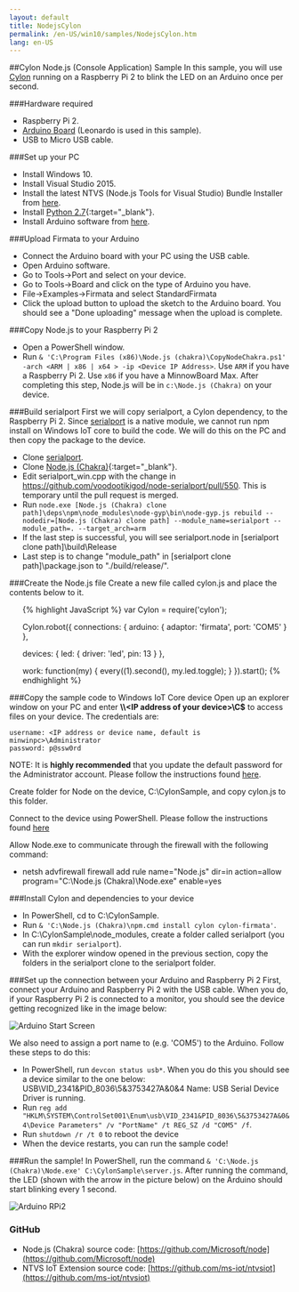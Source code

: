 ```yaml
---
layout: default
title: NodejsCylon
permalink: /en-US/win10/samples/NodejsCylon.htm
lang: en-US
---
```


##Cylon Node.js (Console Application) Sample
In this sample, you will use [Cylon](https://www.npmjs.com/package/cylon) running on a Raspberry Pi 2 to blink the LED on an Arduino once per second.

###Hardware required
* Raspberry Pi 2.
* [Arduino Board](https://www.arduino.cc/en/main/products) (Leonardo is used in this sample).
* USB to Micro USB cable.

###Set up your PC
* Install Windows 10.
* Install Visual Studio 2015.
* Install the latest NTVS (Node.js Tools for Visual Studio) Bundle Installer from [here](https://github.com/ms-iot/ntvsiot/releases).
* Install [Python 2.7](https://www.python.org/downloads/){:target="_blank"}.
* Install Arduino software from [here](https://www.arduino.cc/en/Main/Software).


###Upload Firmata to your Arduino
* Connect the Arduino board with your PC using the USB cable.
* Open Arduino software.
* Go to Tools->Port and select on your device.
* Go to Tools->Board and click on the type of Arduino you have.
* File->Examples->Firmata and select StandardFirmata
* Click the upload button to upload the sketch to the Arduino board. You should see a "Done uploading" message when the upload is complete.


###Copy Node.js to your Raspberry Pi 2
* Open a PowerShell window.
* Run `& 'C:\Program Files (x86)\Node.js (chakra)\CopyNodeChakra.ps1' -arch <ARM | x86 | x64 > -ip <Device IP Address>`. Use `ARM` if you have a Raspberry Pi 2. Use `x86` if you have a MinnowBoard Max. 
  After completing this step, Node.js will be in `c:\Node.js (Chakra)` on your device.


###Build serialport
First we will copy serialport, a Cylon dependency, to the Raspberry Pi 2. Since [serialport](https://www.npmjs.com/package/serialport) is a native module, 
we cannot run npm install on Windows IoT core to build  the code. We will do this on the PC and then copy the package to the device.
* Clone [serialport](https://github.com/voodootikigod/node-serialport).
* Clone [Node.js (Chakra)](http://github.com/Microsoft/node){:target="_blank"}.
* Edit serialport_win.cpp with the change in https://github.com/voodootikigod/node-serialport/pull/550. This is temporary until the pull request is merged.
* Run `node.exe [Node.js (Chakra) clone path]\deps\npm\node_modules\node-gyp\bin\node-gyp.js rebuild --nodedir=[Node.js (Chakra) clone path] --module_name=serialport --module_path=. --target_arch=arm`
* If the last step is successful, you will see serialport.node in [serialport clone path]\build\Release
* Last step is to change "module_path" in [serialport clone path]\package.json to "./build/release/".


###Create the Node.js file
Create a new file called cylon.js and place the contents below to it.
<UL>
{% highlight JavaScript %}
var Cylon = require('cylon');

Cylon.robot({
  connections: {
    arduino: { adaptor: 'firmata', port: 'COM5' }
  },

  devices: {
    led: { driver: 'led', pin: 13 }
  },

  work: function(my) {
    every((1).second(), my.led.toggle);
  }
}).start();
{% endhighlight %}
</UL>


###Copy the sample code to Windows IoT Core device
Open up an explorer window on your PC and enter **\\\\\<IP address of your device\>\\C$** to access files on your device. The credentials are:

    username: <IP address or device name, default is minwinpc>\Administrator
    password: p@ssw0rd

NOTE: It is **highly recommended** that you update the default password for the Administrator account.  Please follow the instructions found [here]({{site.baseurl}}/{{page.lang}}/win10/samples/PowerShell.htm).  

Create folder for Node on the device, C:\CylonSample, and copy cylon.js to this folder.

Connect to the device using PowerShell.  Please follow the instructions found [here]({{site.baseurl}}/{{page.lang}}/win10/samples/PowerShell.htm)

Allow Node.exe to communicate through the firewall with the following command:

* netsh advfirewall firewall add rule name="Node.js" dir=in action=allow program="C:\Node.js (Chakra)\Node.exe" enable=yes


###Install Cylon and dependencies to your device
* In PowerShell, cd to C:\CylonSample.
* Run `& 'C:\Node.js (Chakra)\npm.cmd install cylon cylon-firmata'`.
* In C:\CylonSample\node_modules, create a folder called serialport (you can run `mkdir serialport`).
* With the explorer window opened in the previous section, copy the folders in the serialport clone to the serialport folder.


###Set up the connection between your Arduino and Raspberry Pi 2
First, connect your Arduino and Raspberry Pi 2 with the USB cable. When you do, if your Raspberry Pi 2 is connected to a monitor, 
you should see the device getting recognized like in the image below:

![Arduino Start Screen]({{site.baseurl}}/images/Nodejs/arduino-startscreen.jpg)

We also need to assign a port name to (e.g. 'COM5') to the Arduino. Follow these steps to do this:
* In PowerShell, run `devcon status usb*`. When you do this you should see a device similar to the one below:
  USB\VID_2341&PID_8036\5&3753427A&0&4
  Name: USB Serial Device
  Driver is running.
* Run `reg add "HKLM\SYSTEM\ControlSet001\Enum\usb\VID_2341&PID_8036\5&3753427A&0&4\Device Parameters" /v "PortName" /t REG_SZ /d "COM5" /f`.
* Run `shutdown /r /t 0` to reboot the device
* When the device restarts, you can run the sample code!


###Run the sample!
In PowerShell, run the command `& 'C:\Node.js (Chakra)\Node.exe' C:\CylonSample\server.js`.
After running the command, the LED (shown with the arrow in the picture below) on the Arduino should start blinking every 1 second.

![Arduino RPi2]({{site.baseurl}}/images/Nodejs/arduino-rpi2.jpg)


### GitHub
* Node.js (Chakra) source code: [https://github.com/Microsoft/node](https://github.com/Microsoft/node)
* NTVS IoT Extension source code: [https://github.com/ms-iot/ntvsiot](https://github.com/ms-iot/ntvsiot)
